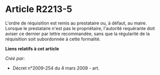 # Article R2213-5

L'ordre de réquisition est remis au prestataire ou, à défaut, au maire. Lorsque le prestataire n'est pas le propriétaire,
l'autorité requérante doit aviser ce dernier par lettre recommandée, sans que la régularité de la réquisition soit
subordonnée à cette formalité.

**Liens relatifs à cet article**

_Créé par_:

  - Décret n°2009-254 du 4 mars 2009 - art.
